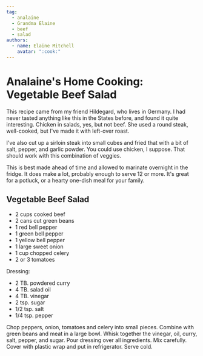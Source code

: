 ```yaml
---
tag:
  - analaine
  - Grandma Elaine
  - beef
  - salad
authors:
  - name: Elaine Mitchell
    avatar: ":cook:"
---
```


# Analaine's Home Cooking: Vegetable Beef Salad
This recipe came from my friend Hildegard, who lives in Germany. I had never tasted anything
like this in the States before, and found it quite interesting. Chicken in salads, yes, but not beef.
She used a round steak, well-cooked, but I've made it with left-over roast.

I've also cut up a sirloin steak into small cubes and fried that with a bit of salt, pepper, and
garlic powder. You could use chicken, I suppose. That should work with this combination of
veggies.

This is best made ahead of time and allowed to marinate overnight in the fridge. It does make a
lot, probably enough to serve 12 or more. It's great for a potluck, or a hearty one-dish meal for
your family.

## Vegetable Beef Salad
* 2 cups cooked beef
* 2 cans cut green beans
* 1 red bell pepper
* 1 green bell pepper
* 1 yellow bell pepper
* 1 large sweet onion
* 1 cup chopped celery
* 2 or 3 tomatoes

Dressing:
* 2 TB. powdered curry
* 4 TB. salad oil
* 4 TB. vinegar
* 2 tsp. sugar
* 1/2 tsp. salt
* 1/4 tsp. pepper

Chop peppers, onion, tomatoes and celery into small pieces. Combine with green beans and
meat in a large bowl. Whisk together the vinegar, oil, curry, salt, pepper, and sugar. Pour
dressing over all ingredients. Mix carefully. Cover with plastic wrap and put in refrigerator.
Serve cold.
